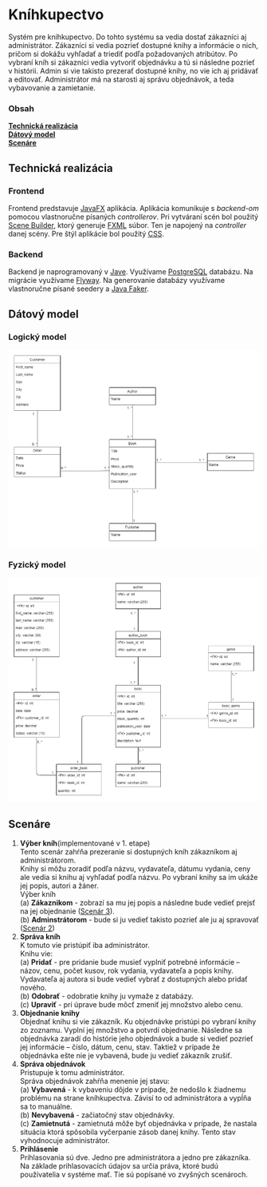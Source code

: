# Kníhkupectvo
Systém pre kníhkupectvo. Do tohto systému sa vedia dostať zákazníci aj administrátor.
Zákazníci si vedia pozrieť dostupné knihy a informácie o nich, pričom si dokážu vyhľadať a triediť podľa požadovaných atribútov.
Po vybraní kníh si zákazníci vedia vytvoriť objednávku a tú si následne pozrieť v histórii.
Admin si vie takisto prezerať dostupné knihy, no vie ich aj pridávať a editovať.
Administrátor má na starosti aj správu objednávok, a teda vybavovanie a zamietanie.

### Obsah
**[Technická realizácia](#technicka-realizacia)**<br>
**[Dátový model](#datovy-model)**<br>
**[Scenáre](#scenare)** <br>


## Technická realizácia <a name="technicka-realizacia"></a>
### Frontend
Frontend predstavuje [JavaFX](https://openjfx.io/) aplikácia.
Aplikácia komunikuje s *backend-om* pomocou vlastnoručne písaných *controllerov*.
Pri vytváraní scén bol použitý [Scene Builder](https://gluonhq.com/products/scene-builder/), 
ktorý generuje [FXML](https://en.wikipedia.org/wiki/FXML) súbor.
Ten je napojený na *controller* danej scény. 
Pre štýl aplikácie bol použitý [CSS](https://en.wikipedia.org/wiki/Cascading_Style_Sheets).
### Backend
Backend je naprogramovaný v [Jave](https://www.java.com/en/).
Využívame [PostgreSQL](https://www.postgresql.org/) databázu.
Na migrácie využívame [Flyway](https://flywaydb.org/).
Na generovanie databázy využívame vlastnoručne písané seedery a [Java Faker](https://github.com/DiUS/java-faker).

## Dátový model <a name="datovy-model"></a>
### Logický model
![Logicky model](images/logicky_model.png)
### Fyzický model
![Fyzicky model](images/fyzicky_model.png)

## Scenáre <a name="scenare"></a>
1. **Výber kníh**(implementované v 1. etape)<br>
Tento scenár zahŕňa prezeranie si dostupných kníh zákazníkom aj administrátorom.<br>
Knihy si môžu zoradiť podľa názvu, vydavateľa, dátumu vydania, ceny ale vedia si knihu aj vyhľadať podľa názvu.
Po vybraní knihy sa im ukáže jej popis, autori a žáner.<br>
Výber kníh<br>
(a) **Zákaznikom** - 
zobrazí sa mu jej popis a následne bude vedieť prejsť na jej objednanie ([Scenár 3](#objednanie-knihy)). <br>
(b) **Adminstrátorom** - 
bude si ju vedieť takisto pozrieť ale ju aj spravovať ([Scenár 2](#sprava-knih))
2. **Správa kníh** <br> <a name="sprava-knih"></a>
K tomuto vie pristúpiť iba administrátor. <br>
Knihu vie: <br>
(a) **Pridať** -
pre pridanie bude musieť vyplniť potrebné informácie – názov, cenu, počet kusov, rok vydania, vydavateľa a popis knihy.
Vydavateľa aj autora si bude vedieť vybrať z dostupných alebo pridať nového.<br>
(b) **Odobrať** - odobratie knihy ju vymaže z databázy. <br>
(c) **Upraviť** - pri úprave bude môcť zmeniť jej množstvo alebo cenu.
3. **Objednanie knihy**<br> <a name="objednanie-knihy"></a>
Objednať knihu si vie zákazník. Ku objednávke pristúpi po vybraní knihy zo zoznamu.
Vyplní jej množstvo a potvrdí objednanie.
Následne sa objednávka zaradí do histórie jeho objednávok a bude si vedieť pozrieť jej informácie – číslo, dátum, cenu, stav.
Taktiež v prípade že objednávka ešte nie je vybavená, bude ju vedieť zákazník zrušiť.
4. **Správa objednávok** <br>
Pristupuje k tomu administrátor. <br> 
Správa objednávok zahŕňa menenie jej stavu:<br>
(a) **Vybavená** - k vybaveniu dôjde v prípade, že nedošlo k žiadnemu problému na strane kníhkupectva. 
Závisí to od administrátora a vypĺňa sa to manuálne. <br>
(b) **Nevybavená** - začiatočný stav objednávky. <br>
(c) **Zamietnutá** - zamietnutá môže byť objednávka v prípade, že nastala situácia ktorá spôsobila vyčerpanie zásob danej knihy. 
Tento stav vyhodnocuje administrátor.
5. **Prihlásenie** <br>
Prihlasovania sú dve. Jedno pre administrátora a jedno pre zákazníka.
Na základe prihlasovacích údajov sa určia práva, ktoré budú používatelia v systéme mať. Tie sú popísané vo zvyšných scenároch.

